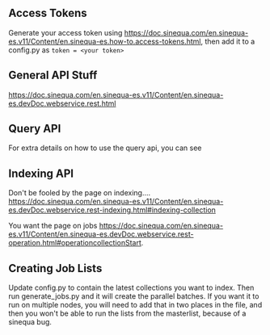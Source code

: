 ## Access Tokens
Generate your access token using https://doc.sinequa.com/en.sinequa-es.v11/Content/en.sinequa-es.how-to.access-tokens.html, then add it to a config.py as `token = <your token>`

## General API Stuff
https://doc.sinequa.com/en.sinequa-es.v11/Content/en.sinequa-es.devDoc.webservice.rest.html

## Query API
For extra details on how to use the query api, you can see

## Indexing API
Don't be fooled by the page on indexing....
https://doc.sinequa.com/en.sinequa-es.v11/Content/en.sinequa-es.devDoc.webservice.rest-indexing.html#indexing-collection

You want the page on jobs https://doc.sinequa.com/en.sinequa-es.v11/Content/en.sinequa-es.devDoc.webservice.rest-operation.html#operationcollectionStart.

## Creating Job Lists
Update config.py to contain the latest collections you want to index. Then run generate_jobs.py and it will create the parallel batches.
If you want it to run on multiple nodes, you will need to add that in two places in the file, and then you won't be able to run the lists from the masterlist, because of a sinequa bug.
